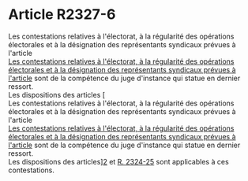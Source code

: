 # Article R2327-6

  
Les contestations relatives à l'électorat, à la régularité des opérations électorales et à la désignation des représentants syndicaux prévues à l'article [  
Les contestations relatives à l'électorat, à la régularité des opérations électorales et à la désignation des représentants syndicaux prévues à l'article][1] sont de la compétence du juge d'instance qui statue en dernier ressort.   
Les dispositions des articles [  
Les contestations relatives à l'électorat, à la régularité des opérations électorales et à la désignation des représentants syndicaux prévues à l'article [  
Les contestations relatives à l'électorat, à la régularité des opérations électorales et à la désignation des représentants syndicaux prévues à l'article][1] sont de la compétence du juge d'instance qui statue en dernier ressort.   
Les dispositions des articles][2] et [R. 2324-25][3] sont applicables à ces contestations.

 [1]: /affichCodeArticle.do?cidTexte=LEGITEXT000006072050&idArticle=LEGIARTI000006902114&dateTexte=&categorieLien=cid
 [2]: /affichCodeArticle.do?cidTexte=LEGITEXT000006072050&idArticle=LEGIARTI000018485789&dateTexte=&categorieLien=cid
 [3]: /affichCodeArticle.do?cidTexte=LEGITEXT000006072050&idArticle=LEGIARTI000018485791&dateTexte=&categorieLien=cid